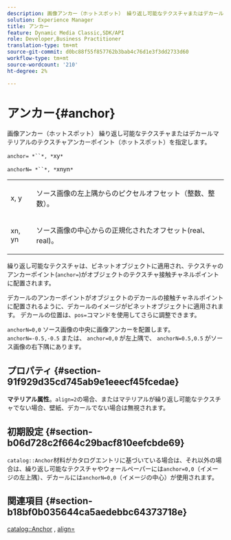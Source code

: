 ```yaml
---
description: 画像アンカー（ホットスポット） 繰り返し可能なテクスチャまたはデカールマテリアルのテクスチャアンカーポイント（ホットスポット）を指定します。
solution: Experience Manager
title: アンカー
feature: Dynamic Media Classic,SDK/API
role: Developer,Business Practitioner
translation-type: tm+mt
source-git-commit: d0bc88f55f857762b3bab4c76d1e3f3dd2733d60
workflow-type: tm+mt
source-wordcount: '210'
ht-degree: 2%

---
```



# アンカー{#anchor}

画像アンカー（ホットスポット） 繰り返し可能なテクスチャまたはデカールマテリアルのテクスチャアンカーポイント（ホットスポット）を指定します。

`anchor= *``*, *`xy`*`

`anchorN= *``*, *`xnyn`*`

<table id="simpletable_1D8E91D8424A424787C4D20C9B040115"> 
 <tr class="strow"> 
  <td class="stentry"> <p><span class="varname"> x</span>,  <span class="varname"> y</span> </p></td> 
  <td class="stentry"> <p>ソース画像の左上隅からのピクセルオフセット（整数、整数）。 </p></td> 
 </tr> 
 <tr class="strow"> 
  <td class="stentry"> <p><span class="varname"> xn</span>,  <span class="varname"> yn</span> </p></td> 
  <td class="stentry"> <p>ソース画像の中心からの正規化されたオフセット(real、real)。 </p></td> 
 </tr> 
</table>

繰り返し可能なテクスチャは、ビネットオブジェクトに適用され、テクスチャのアンカーポイント(`anchor=`)がオブジェクトのテクスチャ接触チャネルポイントに配置されます。

デカールのアンカーポイントがオブジェクトのデカールの接触チャネルポイントに配置されるように、デカールのイメージがビネットオブジェクトに適用されます。 デカールの位置は、`pos=`コマンドを使用してさらに調整できます。

`anchorN=0,0` ソース画像の中央に画像アンカーを配置します。`anchorN=-0.5,-0.5` または、 `anchor=0,0` が左上隅で、 `anchorN=0.5,0.5` がソース画像の右下隅にあります。

## プロパティ {#section-91f929d35cd745ab9e1eeecf45fcedae}

**マテリアル属性**。`align=2`の場合、またはマテリアルが繰り返し可能なテクスチャでない場合、壁紙、デカールでない場合は無視されます。

## 初期設定 {#section-b06d728c2f664c29bacf810eefcbde69}

`catalog::Anchor`材料がカタログエントリに基づいている場合は、それ以外の場合は、繰り返し可能なテクスチャやウォールペーパーには`anchor=0,0`（イメージの左上隅）、デカールには`anchorN=0,0`（イメージの中心）が使用されます。

## 関連項目 {#section-b18bf0b035644ca5aedebbc64373718e}

[catalog::Anchor](../../../../../ir-api/material-cat/image-rendering-api-ref/c-ir-material-catalog/c-ir-material-data-reference/r-ir-cat-anchor.md#reference-d9b1d49db1fc440686f64b84453297ab) ,  [align=](../../../../../ir-api/http-protocol/image-rendering-api-ref/c-ir-http-protocol-ref/c-ir-http-protocol-command-reference/r-ir-align.md#reference-4d63baa522ce42f9b15167ba34c5c6a7)
